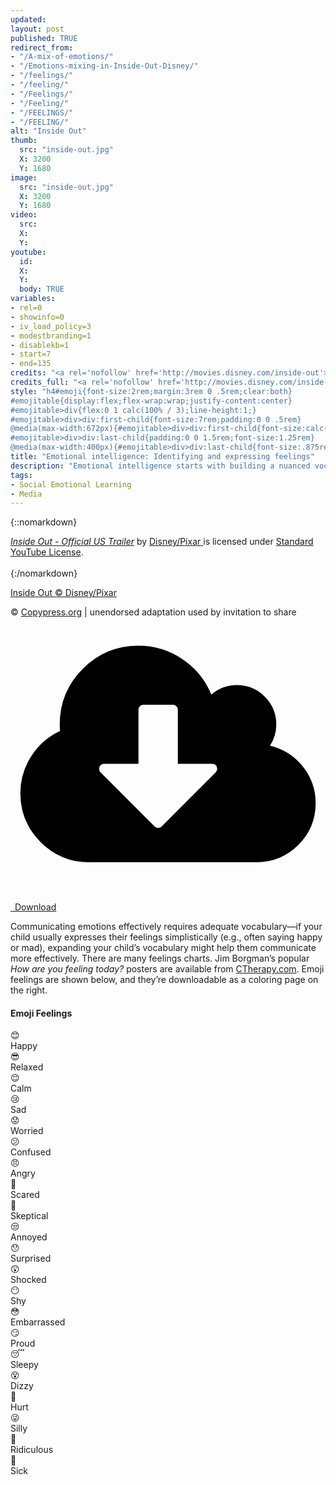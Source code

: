 ```yaml
---
updated:
layout: post
published: TRUE
redirect_from: 
- "/A-mix-of-emotions/"
- "/Emotions-mixing-in-Inside-Out-Disney/"
- "/feelings/"
- "/feeling/"
- "/Feelings/"
- "/Feeling/"
- "/FEELINGS/"
- "/FEELING/"
alt: "Inside Out"
thumb:
  src: "inside-out.jpg"
  X: 3200
  Y: 1680
image:
  src: "inside-out.jpg"
  X: 3200
  Y: 1680
video:
  src: 
  X: 
  Y: 
youtube:
  id:
  X:
  Y:
  body: TRUE
variables:
- rel=0
- showinfo=0
- iv_load_policy=3
- modestbranding=1
- disablekb=1
- start=7
- end=135
credits: "<a rel='nofollow' href='http://movies.disney.com/inside-out'>Inside Out &copy;&nbsp;Disney/Pixar</a>"
credits_full: "<a rel='nofollow' href='http://movies.disney.com/inside-out-gallery?image_id=546b884038ffb941b24bbe7d'>Anger</a>, <a rel='nofollow' href='http://movies.disney.com/inside-out-gallery?image_id=546aa33b41d2423ab9c7241a'>Disgust</a>, <a rel='nofollow' href='http://movies.disney.com/inside-out-gallery?image_id=546b8887dd72e44a743b1cb7'>Fear</a>, <a rel='nofollow' href='http://movies.disney.com/inside-out-gallery?image_id=546b88cf3109eb3fe545c0d5'>Joy</a>, and <a rel='nofollow' href='http://movies.disney.com/inside-out-gallery?image_id=5466b5bfdd72e44a7a3b5172'>Sadness</a> images are under &copy; by <a rel='nofollow' href='http://movies.disney.com/inside-out'>Disney/Pixar</a> and used by invitation to <a rel='nofollow' href='http://movies.disney.com/inside-out-gallery'>share</a>.<br><a rel='nofollow' href='https://youtu.be/yRUAzGQ3nSY'><em>Inside Out - Official US Trailer</em></a> by <a rel='nofollow' href='https://youtube.com/user/DisneyPixar'>Disney-Pixar</a> is licensed under <a rel='nofollow' href='https://www.youtube.com/static?template=terms'>Standard YouTube License</a>."
style: "h4#emoji{font-size:2rem;margin:3rem 0 .5rem;clear:both}
#emojitable{display:flex;flex-wrap:wrap;justify-content:center}
#emojitable>div{flex:0 1 calc(100% / 3);line-height:1;}
#emojitable>div>div:first-child{font-size:7rem;padding:0 0 .5rem}
@media(max-width:672px){#emojitable>div>div:first-child{font-size:calc((100vw - 5em) / 5)}}
#emojitable>div>div:last-child{padding:0 0 1.5rem;font-size:1.25rem}
@media(max-width:400px){#emojitable>div>div:last-child{font-size:.875rem}}"
title: "Emotional intelligence: Identifying and expressing feelings"
description: "Emotional intelligence starts with building a nuanced vocabulary for your child to use as they develop their ability to identify and express their feelings."
tags:
- Social Emotional Learning
- Media
---
```

{::nomarkdown}
<amp-youtube data-videoid="yRUAzGQ3nSY" layout="responsive" width="16" height="9" data-param-rel=0 data-param-showinfo=0 data-param-iv_load_policy=3 data-param-modestbranding=1 data-param-disablekb=1 data-param-start=7 data-param-end=135></amp-youtube>
<div class="credits"><a rel="nofollow" href="https://youtu.be/yRUAzGQ3nSY" target="_blank"><em>Inside Out - Official US Trailer</em></a> by <a rel="nofollow" href="https://youtube.com/user/DisneyPixar" target="_blank">Disney/Pixar
</a> is licensed under <a rel="nofollow" href="https://www.youtube.com/static?template=terms" target="_blank">Standard YouTube License</a>.</div><br>
{:/nomarkdown}

<amp-img alt="anger disgust fear joy and sadness from inside out" src="{{site.cache}}/320/anger-disgust-fear-joy-and-sadness-from-inside-out.jpg" srcset="{{site.cache}}/320/anger-disgust-fear-joy-and-sadness-from-inside-out.jpg 320w,{{site.cache}}/640/anger-disgust-fear-joy-and-sadness-from-inside-out.jpg 640w,{{site.cache}}/1280/anger-disgust-fear-joy-and-sadness-from-inside-out.jpg 1280w,{{site.cache}}/1920/anger-disgust-fear-joy-and-sadness-from-inside-out.jpg 1920w" layout="responsive" width="2500" height="814"></amp-img>
<p class="credits"><a rel='nofollow' href='http://movies.disney.com/inside-out'>Inside Out &copy;&nbsp;Disney/Pixar</a></p>

<amp-img alt="Plutchik’s Wheel of Emotions" src="{{site.cache}}/320/Plutchik-Wheel-of-Emotions.jpg" srcset="{{site.cache}}/320/Plutchik-Wheel-of-Emotions.jpg 320w,{{site.cache}}/640/Plutchik-Wheel-of-Emotions.jpg 640w,{{site.cache}}/1280/Plutchik-Wheel-of-Emotions.jpg 1280w,{{site.cache}}/1920/Plutchik-Wheel-of-Emotions.jpg 1920w" layout="responsive" width="1920" height="1920"></amp-img>
<p class="credits">&copy; <a rel="nofollow" href="http://www.copypress.com/blog/your-fragile-emotions-illustrated/" target="_blank">Copypress.org</a> | unendorsed adaptation used by invitation to share</p>
<div class="float right side">
	<div>
		<a class="download" rel="nofollow" href="{{site.url}}/Emoji-Feelings.pdf" target="_blank">
			<amp-img alt="Emoji Feelings" width="414" height="555" src="{{site.cache}}/books/Emoji-Feelings.jpg" sizes="8.625rem"></amp-img>
			<div><svg class="fontawesome" xmlns="http://www.w3.org/2000/svg" viewBox="0 0 2048 1792"><path d="M1344 928q0-14-9-23t-23-9h-224v-352q0-13-9.5-22.5t-22.5-9.5h-192q-13 0-22.5 9.5t-9.5 22.5v352h-224q-13 0-22.5 9.5t-9.5 22.5q0 14 9 23l352 352q9 9 23 9t23-9l351-351q10-12 10-24zm640 224q0 159-112.5 271.5t-271.5 112.5h-1088q-185 0-316.5-131.5t-131.5-316.5q0-130 70-240t188-165q-2-30-2-43 0-212 150-362t362-150q156 0 285.5 87t188.5 231q71-62 166-62 106 0 181 75t75 181q0 76-41 138 130 31 213.5 135.5t83.5 238.5z"/></svg>&ensp;Download</div>
		</a>
	</div>
</div>
<p>Communicating emotions effectively requires adequate vocabulary&mdash;if your child usually expresses their feelings simplistically (e.g., often saying happy or mad), expanding your child’s vocabulary might help them communicate more effectively. There are many feelings charts. Jim Borgman’s popular <i>How are you feeling today?</i> posters are available from <a rel="nofollow" href="http://www.ctherapy.com/feelings/">CTherapy.com</a>. Emoji feelings are shown below, and they’re downloadable as a coloring page on the right.</p>
<h4 id="emoji" class="center">Emoji Feelings</h4>
<div id="emojitable" class="center">
	<div><div>&#x1f60a;</div><div>Happy</div></div>
	<div><div>&#x1f60e;</div><div>Relaxed</div></div>
	<div><div>&#x1f60c;</div><div>Calm</div></div>
	<div><div>&#x1f622;</div><div>Sad</div></div>
	<div><div>&#x1f61f;</div><div>Worried</div></div>
	<div><div>&#x1f615;</div><div>Confused</div></div>
	<div><div>&#x1f620;</div><div>Angry</div></div>
	<div><div>&#x1f62c;</div><div>Scared</div></div>
	<div><div>&#x1f928;</div><div>Skeptical</div></div>
	<div><div>&#x1f612;</div><div>Annoyed</div></div>
	<div><div>&#x1f62f;</div><div>Surprised</div></div>
	<div><div>&#x1f632;</div><div>Shocked</div></div>
	<div><div>&#x1f636;</div><div>Shy</div></div>
	<div><div>&#x1f633;</div><div>Embarrassed</div></div>
	<div><div>&#x1f60f;</div><div>Proud</div></div>
	<div><div>&#x1f634;</div><div>Sleepy</div></div>
	<div><div>&#x1f635;</div><div>Dizzy</div></div>
	<div><div>&#x1f915;</div><div>Hurt</div></div>
	<div><div>&#x1f61c;</div><div>Silly</div></div>
	<div><div>&#x1f921;</div><div>Ridiculous</div></div>
	<div><div>&#x1f912;</div><div>Sick</div></div>
</div>
